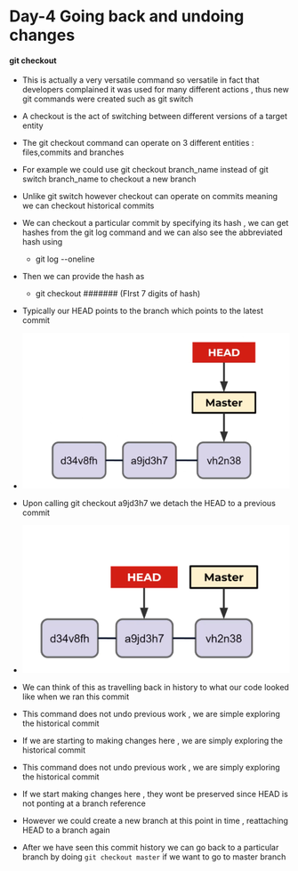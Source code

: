 # Day-4 Going back and undoing changes

#### git checkout

- This is actually  a very versatile command so versatile in fact that developers complained it was used for many different actions , thus new git commands were created such as git switch 

- A checkout is the act of switching between different versions of a target entity 

- The git checkout command can operate on 3 different entities : files,commits and branches

- For example we could use git checkout branch_name instead of git switch branch_name to checkout a new branch 

- Unlike git switch however checkout can operate on commits meaning we can checkout historical commits

- We can checkout a particular commit by specifying its hash , we can get hashes from the git log command and we can also see the abbreviated hash using 
  
  - git log --oneline 

- Then we can provide the hash as 
  
  - git checkout ####### (FIrst 7 digits of hash)

- Typically our HEAD points to the branch which points to the latest commit 

- ![](../assets/01-head-pointing-to-branch.png)

- Upon calling git checkout a9jd3h7 we detach the HEAD to a previous commit 

- ![](../assets/2.png)

- We can think of this as travelling back in history to what our code looked like when we ran this commit 

- This command does not undo previous work , we are simple exploring the historical commit 

- If we are starting to making changes here , we are simply exploring the historical commit 

- This command does not undo previous work , we are simply exploring the historical commit 

- If we start making changes here , they wont be preserved since HEAD is not ponting at a branch reference

- However we could create a new branch at this point in time , reattaching HEAD to a branch again

- After we have seen this commit history we can go back to a particular branch by doing `git checkout master` if we want to go to master branch 


